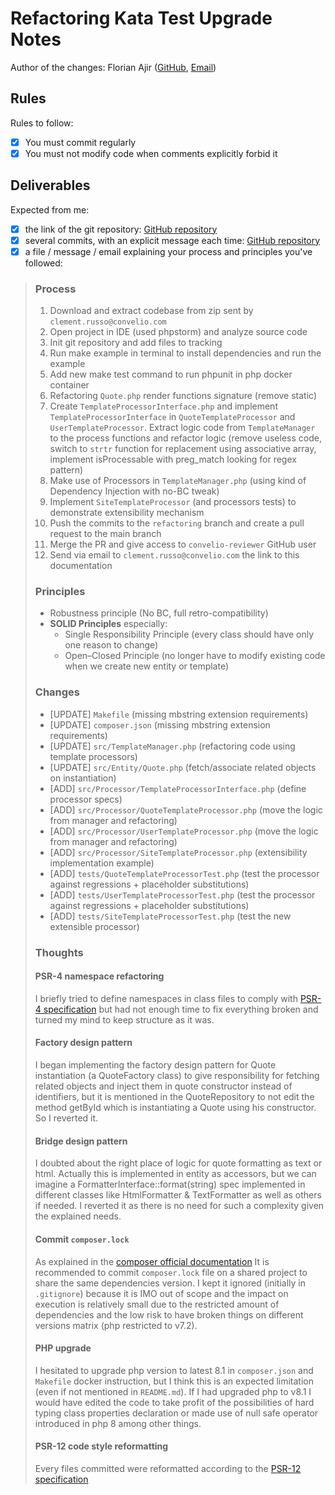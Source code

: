 # Refactoring Kata Test Upgrade Notes

Author of the changes: Florian Ajir ([GitHub](https://github.com/florianajir), [Email](mailto:florianajir@gmail.com))

## Rules

Rules to follow:

- [x] You must commit regularly
- [x] You must not modify code when comments explicitly forbid it

## Deliverables

Expected from me:

- [x] the link of the git repository: [GitHub repository](https://github.com/florianajir/backend-test-main)
- [x] several commits, with an explicit message each
  time: [GitHub repository](https://github.com/florianajir/backend-test-main/commits)
- [x] a file / message / email explaining your process and principles you've followed:

> ### Process
> 1. Download and extract codebase from zip sent by `clement.russo@convelio.com`
> 2. Open project in IDE (used phpstorm) and analyze source code
> 3. Init git repository and add files to tracking
> 4. Run make example in terminal to install dependencies and run the example
> 5. Add new make test command to run phpunit in php docker container
> 6. Refactoring `Quote.php` render functions signature (remove static)
> 7. Create `TemplateProcessorInterface.php` and implement `TemplateProcessorInterface` in `QuoteTemplateProcessor` and
     `UserTemplateProcessor`. Extract logic code from `TemplateManager` to the process functions and refactor logic
     (remove useless code, switch to `strtr` function for replacement using associative array, implement isProcessable
     with preg_match looking for regex pattern)
> 8. Make use of Processors in `TemplateManager.php` (using kind of Dependency Injection with no-BC tweak)
> 9. Implement `SiteTemplateProcessor` (and processors tests) to demonstrate extensibility mechanism
> 10. Push the commits to the `refactoring` branch and create a pull request to the main branch
> 11. Merge the PR and give access to `convelio-reviewer` GitHub user
> 12. Send via email to `clement.russo@convelio.com` the link to this documentation
>
> ### Principles
> * Robustness principle (No BC, full retro-compatibility)
> * **SOLID Principles** especially:
>   * Single Responsibility Principle (every class should have only one reason to change)
>   * Open–Closed Principle (no longer have to modify existing code when we create new entity or template)
>
> ### Changes
> * [UPDATE] `Makefile` (missing mbstring extension requirements)
> * [UPDATE] `composer.json` (missing mbstring extension requirements)
> * [UPDATE] `src/TemplateManager.php` (refactoring code using template processors)
> * [UPDATE] `src/Entity/Quote.php` (fetch/associate related objects on instantiation)
> * [ADD] `src/Processor/TemplateProcessorInterface.php` (define processor specs)
> * [ADD] `src/Processor/QuoteTemplateProcessor.php` (move the logic from manager and refactoring)
> * [ADD] `src/Processor/UserTemplateProcessor.php` (move the logic from manager and refactoring)
> * [ADD] `src/Processor/SiteTemplateProcessor.php` (extensibility implementation example)
> * [ADD] `tests/QuoteTemplateProcessorTest.php` (test the processor against regressions + placeholder substitutions)
> * [ADD] `tests/UserTemplateProcessorTest.php` (test the processor against regressions + placeholder substitutions)
> * [ADD] `tests/SiteTemplateProcessorTest.php` (test the new extensible processor)
>
> ### Thoughts
> #### PSR-4 namespace refactoring
> I briefly tried to define namespaces in class files to comply with
> [PSR-4 specification](https://www.php-fig.org/psr/psr-4/) but had not enough time to fix everything broken and turned
> my mind to keep structure as it was.
> #### Factory design pattern
> I began implementing the factory design pattern for Quote instantiation (a QuoteFactory class) to give responsibility
> for fetching related objects and inject them in quote constructor instead of identifiers, but it is mentioned in the
> QuoteRepository to not edit the method getById which is instantiating a Quote using his constructor. So I reverted it.
> #### Bridge design pattern
> I doubted about the right place of logic for quote formatting as text or html. Actually this is implemented in
> entity as accessors, but we can imagine a FormatterInterface::format(string) spec implemented in different classes
> like HtmlFormatter & TextFormatter as well as others if needed.
> I reverted it as there is no need for such a complexity given the explained needs.
> #### Commit `composer.lock`
> As explained in
> the [composer official documentation](https://getcomposer.org/doc/01-basic-usage.md#commit-your-composer-lock-file-to-version-control)
> It is recommended to commit `composer.lock` file on a shared project to share the same dependencies version.
> I kept it ignored (initially in `.gitignore`) because it is IMO out of scope and the impact on execution is relatively
> small due to the restricted amount of dependencies and the low risk to have broken things on different versions matrix
> (php restricted to v7.2).
> #### PHP upgrade
> I hesitated to upgrade php version to latest 8.1 in `composer.json` and `Makefile` docker instruction, but I think
> this is an expected limitation (even if not mentioned in `README.md`). If I had upgraded php to v8.1 I would have
> edited the code to take profit of the possibilities of hard typing class properties declaration or made use of null
> safe operator introduced in php 8 among other things.
> #### PSR-12 code style reformatting
> Every files committed were reformatted according to the [PSR-12 specification](https://www.php-fig.org/psr/psr-12/)